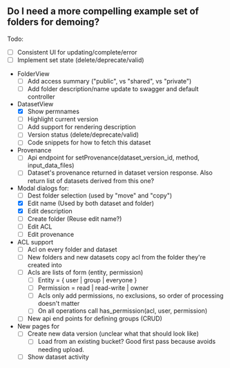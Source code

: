 ## Do I need a more compelling example set of folders for demoing?

Todo:

  - [ ] Consistent UI for updating/complete/error
  - [ ] Implement set state (delete/deprecate/valid)
  - FolderView 
      - [ ] Add access summary ("public", vs "shared", vs "private")
      - [ ] Add folder description/name update to swagger and default controller
  - DatasetView
      - [x] Show permnames
      - [ ] Highlight current version
      - [ ] Add support for rendering description
      - [ ] Version status (delete/deprecate/valid)
      - [ ] Code snippets for how to fetch this dataset
  - Provenance
      - [ ] Api endpoint for setProvenance(dataset_version_id, method, input_data_files)
      - [ ] Dataset's provenance returned in dataset version response.   Also return list of 
        datasets derived from this one?
  - Modal dialogs for:
      - [ ] Dest folder selection (used by "move" and "copy")
      - [x] Edit name (Used by both dataset and folder)
      - [x] Edit description
      - [ ] Create folder (Reuse edit name?) 
      - [ ] Edit ACL
      - [ ] Edit provenance
  - ACL support
      - [ ] Acl on every folder and dataset
      - [ ] New folders and new datasets copy acl from the folder they're created into
      - [ ] Acls are lists of form (entity, permission)
          - [ ] Entity = { user | group | everyone }
          - [ ] Permission = read | read-write | owner
          - [ ] Acls only add permissions, no exclusions, so order of processing doesn't matter
          - [ ] On all operations call has_permission(acl, user, permission)
      - [ ] New api end points for defining groups (CRUD)
  - New pages for
      - [ ] Create new data version (unclear what that should look like)
          - [ ] Load from an existing bucket?  Good first pass because avoids needing upload.
      - [ ] Show dataset activity
